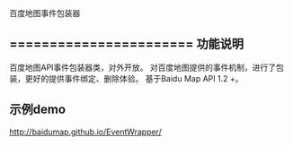 百度地图事件包装器

=======================
功能说明
---------------------------

百度地图API事件包装器类，对外开放。 对百度地图提供的事件机制，进行了包装，更好的提供事件绑定、删除体验。 基于Baidu Map API 1.2 +。

示例demo
-----------------------

http://baidumap.github.io/EventWrapper/
